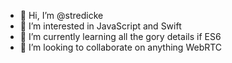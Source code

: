 - 👋 Hi, I’m @stredicke
- 👀 I’m interested in JavaScript and Swift
- 🌱 I’m currently learning all the gory details if ES6
- 💞️ I’m looking to collaborate on anything WebRTC
